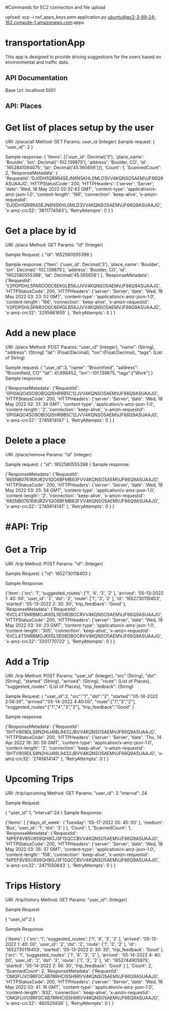 #Commands for EC2 connection and file upload

upload: scp -i nsf_apps_keys.pem application.py ubuntu@ec2-3-89-24-162.compute-1.amazonaws.com:apps

# transportationApp

This app is designed to provide driving suggestions for the users based on environmental and traffic data.

API Documentation
------------------------
Base Url: localhost:5001

API: Places
------------------------

# Get list of places setup by the user 
URI: /place/all
Method: GET
Params: user_id (Integer)
Sample request:
{
    "user_id": 2
}

Sample response: 
{
    'Items': [{'user_id': Decimal('3'), 'place_name': 'Boulder', 'lon': Decimal('-102.139875'), 'address': 'Boulder, CO',
        'id': '1652841094075', 'lat': Decimal('45.565656')}], 
    'Count': 1, 
    'ScannedCount': 2, 
    'ResponseMetadata': 
        {
            'RequestId':'DJ0DH1QR9R4SEJN6NSKHL0MLD3VV4KQNSO5AEMVJF66Q9ASUAAJG', 'HTTPStatusCode': 200, 'HTTPHeaders': {'server': 'Server',
            'date': 'Wed, 18 May 2022 02:32:43 GMT', 'content-type': 'application/x-amz-json-1.0', 'content-length': '196',
            'connection': 'keep-alive', 'x-amzn-requestid': 'DJ0DH1QR9R4SEJN6NSKHL0MLD3VV4KQNSO5AEMVJF66Q9ASUAAJG', 'x-amz-crc32':
            '3611774563'}, 'RetryAttempts': 0
        }
    }

# Get a place by id
URI: /place
Method: GET
Params: 
    "id" (Integer)

Sample Request:
{
    "id": 1652580555398
}

Sample response:
{'Item': {'user_id': Decimal('3'), 'place_name': 'Boulder', 'lon': Decimal('-102.139875'), 'address': 'Boulder, CO', 'id': '1652580555398', 'lat': Decimal('45.565656')
    }, 'ResponseMetadata': {'RequestId': 'V2PDPDHL5PAROO0C6EKGLB56JJVV4KQNSO5AEMVJF66Q9ASUAAJG', 'HTTPStatusCode': 200, 'HTTPHeaders': {'server': 'Server', 'date': 'Wed,
            18 May 2022 03: 23: 52 GMT', 'content-type': 'application/x-amz-json-1.0', 'content-length': '166', 'connection': 'keep-alive', 'x-amzn-requestid': 'V2PDPDHL5PAROO0C6EKGLB56JJVV4KQNSO5AEMVJF66Q9ASUAAJG', 'x-amz-crc32': '3255661655'
        }, 'RetryAttempts': 0
    }
}

# Add a new place
URI: /place
Method: POST
Params: 
    "user_id" (Integer),
    "name": (String),
    "address": (String)
    "lat": (Float/Decimal),
    "lon":(Float/Decimal),
    "tags": (List of String)

Sample request: 
{
    "user_id":3,
    "name": "Broomfield",
    "address": "Broomfield, CO"
    "lat": 41.698452,
    "lon":-101.139875,
    "tags":["Work"]
}
Sample response:

{'ResponseMetadata': {'RequestId': '0PI0AQO4SO9OBOQI5HR9B5C12JVV4KQNSO5AEMVJF66Q9ASUAAJG', 'HTTPStatusCode': 200, 'HTTPHeaders': {'server': 'Server', 'date': 'Wed,
            18 May 2022 02: 31: 34 GMT', 'content-type': 'application/x-amz-json-1.0', 'content-length': '2', 'connection': 'keep-alive', 'x-amzn-requestid': '0PI0AQO4SO9OBOQI5HR9B5C12JVV4KQNSO5AEMVJF66Q9ASUAAJG', 'x-amz-crc32': '2745614147'
        }, 'RetryAttempts': 0
    }
}
    
# Delete a place
URI: /place/remove
Params: 
    "id" (Integer)

Sample request:
{
    "id": 1652580555398
}
Sample response:

{'ResponseMetadata': {'RequestId': '66SNB076169UR2V1QO6BFMB63FVV4KQNSO5AEMVJF66Q9ASUAAJG', 'HTTPStatusCode': 200, 'HTTPHeaders': {'server': 'Server', 'date': 'Wed,
            18 May 2022 03: 25: 54 GMT', 'content-type': 'application/x-amz-json-1.0', 'content-length': '2', 'connection': 'keep-alive', 'x-amzn-requestid': '66SNB076169UR2V1QO6BFMB63FVV4KQNSO5AEMVJF66Q9ASUAAJG', 'x-amz-crc32': '2745614147'
        }, 'RetryAttempts': 0
    }
}


#API: Trip
================

# Get a Trip
URI: /trip
Method: POST
Params: 
    "id": (Integer)

Sample Request: 
{
    "id": 1652730118403
}

Sample Response:

{'Item': {'src': '1', 'suggested_routes': ['1', '4', '3', '2'
        ], 'arrived': '05-13-2022 1: 40: 00', 'user_id': '2', 'dst': '2', 'route': ['1', '3', '2'
        ], 'id': '1652730118403', 'started': '05-13-2022 2: 30: 30', 'trip_feedback': 'Good'
    }, 'ResponseMetadata': {'RequestId': '6VCL4T5NRBMOJK6SL5E08DBOCRVV4KQNSO5AEMVJF66Q9ASUAAJG', 'HTTPStatusCode': 200, 'HTTPHeaders': {'server': 'Server', 'date': 'Wed,
            18 May 2022 03: 34: 23 GMT', 'content-type': 'application/x-amz-json-1.0', 'content-length': '305', 'connection': 'keep-alive', 'x-amzn-requestid': '6VCL4T5NRBMOJK6SL5E08DBOCRVV4KQNSO5AEMVJF66Q9ASUAAJG', 'x-amz-crc32': '3201770722'
        }, 'RetryAttempts': 0
    }
}

# Add a Trip
URI: /trip
Method: POST
Params: 
    "user_id" (Integer),
    "src" (String),
    "dst": (String),
    "started" (String),
    "arrived": (String),
    "route": (List of Places),
    "suggested_routes": (List of Places),
    "trip_feedback": (String)

Sample Request: 
{
    "user_id":2,
    "src":"1",
    "dst":"2",
    "started":"05-14-2022 2:56:30",
    "arrived":"05-14-2022 4:40:00",
    "route":["1","3","2"],
    "suggested_routes":["1","4","3","2"],
    "trip_feedback":"Good"
}

Sample response:

{'ResponseMetadata': {'RequestId': '0HTV909DLS8N2HIJ4I8L9432JBVV4KQNSO5AEMVJF66Q9ASUAAJG', 'HTTPStatusCode': 200, 'HTTPHeaders': {'server': 'Server', 'date': 'Thu,
            14 Apr 2022 19: 30: 50 GMT', 'content-type': 'application/x-amz-json-1.0', 'content-length': '2', 'connection': 'keep-alive', 'x-amzn-requestid': '0HTV909DLS8N2HIJ4I8L9432JBVV4KQNSO5AEMVJF66Q9ASUAAJG', 'x-amz-crc32': '2745614147'
        }, 'RetryAttempts': 0
    }
}

# Upcoming Trips 
URI: /trip/upcoming
Method: GET
Params:
    "user_id": 3
    "interval": 24

Sample Request:

{
    "user_id":1,
    "interval":24
}
Sample Response: 

{'Items': [
        {'days_of_week': {'Tuesday': '05-17-2022 20: 45: 00'
            }, 'medium': 'Bus', 'user_id': '1', 'dst': '3'
        }
    ], 'Count': 1, 'ScannedCount': 1, 'ResponseMetadata': {'RequestId': 'NIPEF8V85U959QH8GJ3F1SQCCBVV4KQNSO5AEMVJF66Q9ASUAAJG', 'HTTPStatusCode': 200, 'HTTPHeaders': {'server': 'Server', 'date': 'Wed,
            18 May 2022 03: 35: 37 GMT', 'content-type': 'application/x-amz-json-1.0', 'content-length': '158', 'connection': 'keep-alive', 'x-amzn-requestid': 'NIPEF8V85U959QH8GJ3F1SQCCBVV4KQNSO5AEMVJF66Q9ASUAAJG', 'x-amz-crc32': '2471550643'
        }, 'RetryAttempts': 0
    }
}


# Trips History 
URI: /trip/history
Method: GET
Params:
    "user_id": (Integer)

Sample Request:

{
    "user_id":2
}

Sample Response: 

{'Items': [
        {'src': '1', 'suggested_routes': ['1', '4', '3', '2'
            ], 'arrived': '05-13-2022 1: 40: 00', 'user_id': '2', 'dst': '2', 'route': ['1', '3', '2'
            ], 'id': '1652730118403', 'started': '05-13-2022 2: 30: 30', 'trip_feedback': 'Good'
        },
        {'src': '1', 'suggested_routes': ['1', '4', '3', '2'
            ], 'arrived': '05-14-2022 4: 40: 00', 'user_id': '2', 'dst': '2', 'route': ['1', '3', '2'
            ], 'id': '1652744905975', 'started': '05-14-2022 2: 56: 30', 'trip_feedback': 'Good'
        }
    ], 'Count': 2, 'ScannedCount': 2, 'ResponseMetadata': {'RequestId': 'OMQFIJVO9RF0C4B78RHCIS5H9RVV4KQNSO5AEMVJF66Q9ASUAAJG', 'HTTPStatusCode': 200, 'HTTPHeaders': {'server': 'Server', 'date': 'Wed,
            18 May 2022 03: 41: 16 GMT', 'content-type': 'application/x-amz-json-1.0', 'content-length': '632', 'connection': 'keep-alive', 'x-amzn-requestid': 'OMQFIJVO9RF0C4B78RHCIS5H9RVV4KQNSO5AEMVJF66Q9ASUAAJG', 'x-amz-crc32': '460525836'
        }, 'RetryAttempts': 0
    }
}